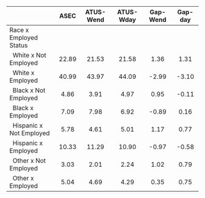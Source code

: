 
|                      |         ASEC |    ATUS-Wend |    ATUS-Wday |     Gap-Wend |      Gap-day |
| -------------------- | :----------: | :----------: | :----------: | :----------: | :----------: |
| Race x Employed Status |              |              |              |              |              |
| &nbsp;&nbsp;White x Not Employed |        22.89 |        21.53 |        21.58 |         1.36 |         1.31 |
| &nbsp;&nbsp;White x Employed |        40.99 |        43.97 |        44.09 |        -2.99 |        -3.10 |
| &nbsp;&nbsp;Black x Not Employed |         4.86 |         3.91 |         4.97 |         0.95 |        -0.11 |
| &nbsp;&nbsp;Black x Employed |         7.09 |         7.98 |         6.92 |        -0.89 |         0.16 |
| &nbsp;&nbsp;Hispanic x Not Employed |         5.78 |         4.61 |         5.01 |         1.17 |         0.77 |
| &nbsp;&nbsp;Hispanic x Employed |        10.33 |        11.29 |        10.90 |        -0.97 |        -0.58 |
| &nbsp;&nbsp;Other x Not Employed |         3.03 |         2.01 |         2.24 |         1.02 |         0.79 |
| &nbsp;&nbsp;Other x Employed |         5.04 |         4.69 |         4.29 |         0.35 |         0.75 |

